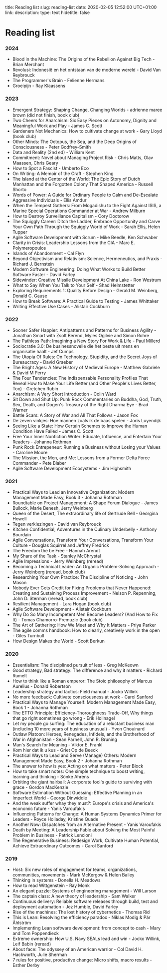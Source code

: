 title: Reading list
slug: reading-list
date: 2020-02-05 12:52:00 UTC+01:00
link: 
description: 
type: text
hidetitle: false

# Reading list

### 2024
- Blood in the Machine: The Origins of the Rebellion Against Big Tech - Brian Merchant
- Revolusi: Indonesië en het ontstaan van de moderne wereld - David Van Reybrouck
- The Programmer's Brain - Felienne Hermans
- Groeipijn - Ray Klaassens 


### 2023
- Emergent Strategy: Shaping Change, Changing Worlds - adrienne maree brown (did not finish, book club)
- Two Cheers for Anarchism: Six Easy Pieces on Autonomy, Dignity and Meaningful Work and Play - James C. Scott
- Gardeners Not Mechanics: How to cultivate change at work - Gary Lloyd (book club)
- Other Minds: The Octopus, the Sea, and the Deep Origins of Consciousness - Peter Godfrey-Smith
- Data and Reality (2nd ed) - William Kent
- Commitment: Novel about Managing Project Risk - Chris Matts, Olav Maassen, Chris Geary
- How to Spot a Fascist - Umberto Eco
- On Writing: A Memoir of the Craft - Stephen King
- The Island at the Center of the World: The Epic Story of Dutch Manhattan and the Forgotten Colony That Shaped America - Russell Shorto
- Words of Power: A Guide for Ordinary People to Calm and De-Escalate Aggressive Individuals - Ellis Amdur
- When the Tempest Gathers: From Mogadishu to the Fight Against ISIS, a Marine Special Operations Commander at War - Andrew Milburn
- How to Destroy Surveillance Capitalism - Cory Doctorow
- The Squiggly Career: Ditch the Ladder, Embrace Opportunity and Carve Your Own Path Through the Squiggly World of Work - Sarah Ellis, Helen Tupper
- Agile Software Development with Scrum - Mike Beedle, Ken Schwaber
- Clarity in Crisis: Leadership Lessons from the CIA - Marc E. Polymeropoulos
- Islands of Abandonment - Cal Flyn
- Beyond Objectivism and Relativism: Science, Hermeneutics, and Praxis - Richard J. Bernstein
- Modern Software Engineering: Doing What Works to Build Better Software Faster - David Farley
- Sidewinder: Creative Missile Development At China Lake - Ron Westrum
- What to Say When You Talk to Your Self - Shad Helmstetter
- Exploring Requirements 1: Quality Before Design - Gerald M. Weinberg, Donald C. Gause
- How to Break Software: A Practical Guide to Testing - James Whittaker
- Writing Effective Use Cases - Alistair Cockburn


### 2022
- Sooner Safer Happier: Antipatterns and Patterns for Business Agility - Jonathan Smart with Zsolt Berend, Myles Ogilvie and Simon Rohre
- The Pathless Path: Imagining a New Story For Work & Life - Paul Millerd
- Sociocratie 3.0: De businessnovelle die het beste uit mens en organisatie haalt - Jef Cumps
- The Utopia Of Rules: On Technology, Stupidity, and the Secret Joys of Bureaucracy - David Graeber
- The Bright Ages: A New History of Medieval Europe - Matthew Gabriele & David M Perry
- The Four Tendencies: The Indispensable Personality Profiles That Reveal How to Make Your Life Better (and Other People's Lives Better, Too) - Gretchen Rubin
- Anarchism: A Very Short Introduction - Colin Ward
- Sit Down and Shut Up: Punk Rock Commentaries on Buddha, God, Truth, Sex, Death, and Dogen's Treasury of the Right Dharma Eye - Brad Warner
- Battle Scars: A Story of War and All That Follows - Jason Fox
- De zeven vinkjes: Hoe mannen zoals ik de baas spelen - Joris Luyendijk
- Seeing Like a State: How Certain Schemes to Improve the Human Condition Have Failed - James C. Scott
- Free Your Inner Nonfiction Writer: Educate, Influence, and Entertain Your Readers - Johanna Rothman
- Punk Rock Entrepeneur: Running a Business without Losing your Values - Caroline Moore
- The Mission, the Men, and Me: Lessons from a Former Delta Force Commander - Pete Blaber
- Agile Software Development Ecosystems - Jim Highsmith


### 2021
- Practical Ways to Lead an Innovative Organization: Modern Management Made Easy, Book 3 - Johanna Rothman
- Roundtable on Project Management: A Shape Forum Dialogue  - James Bullock, Marie Benesh, Jerry Weinberg
- Queen of the Desert, The extraordinary life of Gertrude Bell - Georgina Howell
- Tegen verkiezingen - David van Reybrouck
- Kitchen Confidential, Adventures in the Culinary Underbelly - Anthony Bourdain
- Agile Conversations, Transform Your Conversations, Transform Your Culture - Douglas Squirrel and Jeffrey Fredrick
- The Freedom the be Free - Hannah Arendt
- My Share of the Task - Stanley McChrystal
- Agile Impressions - Jerry Weinberg (reread)
- Becoming a Technical Leader: An Organic Problem-Solving Approach - Jerry Weinberg (reread, book club)
- Researching Your Own Practice: The Discipline of Noticing - John Mason
- Nobody Ever Gets Credit for Fixing Problems that Never Happened: Creating and Sustaining Process Improvement - Nelson P. Repenning, John D. Sterman (reread, book club)
- Resilient Management - Lara Hogan (book club)
- Agile Software Development - Alistair Cockburn
- Why Do So Many Incompetent Men Become Leaders? (And How to Fix It) - Tomas Chamorro-Premuzic (book club)
- The Art of Gathering: How We Meet and Why It Matters - Priya Parker
- The agile comms handbook: How to clearly, creatively work in the open - Giles Turnbull
- How Design Makes the World - Scott Berkun


### 2020
- Essentialism: The disciplined pursuit of less - Greg McKeown
- Good strategy, Bad strategy: The difference and why it matters - Richard Rumelt
- How to think like a Roman emperor: The Stoic philosophy of Marcus Aurelius - Donald Robertson
- Leadership strategy and tactics: Field manual - Jocko Willink
- No more feedback: Cultivate consciousness at work - Carol Sanford
- Practical Ways to Manage Yourself: Modern Management Made Easy, Book 1 - Johanna Rothman
- The ETTO Principle: Efficiency-Thoroughness Trade-Off, Why things that go right sometimes go wrong - Erik Hollnagel
- Let my people go surfing: The education of a reluctant business man (including 10 more years of business unusual) - Yvon Chouinard
- Outlaw Platoon: Heroes, Renegades, Infidels, and the Brotherhood of War in Afghanistan - Sean Parnell, John R. Bruning
- Man's Search for Meaning - Viktor E. Frankl
- Kom hier dat ik u kus - Griet Op de Beeck
- Practical Ways to Lead and Serve (Manage) Others: Modern Management Made Easy, Book 2 - Johanna Rothman
- The answer to how is yes: Acting on what matters - Peter Block
- How to take smart notes: One simple technique to boost writing, learning and thinking - Sönke Ahrens
- Orbiting the giant hairball: A corporate fool's guide to surviving with grace - Gordon MacKenzie
- Software Estimation Without Guessing: Effective Planning in an Imperfect World - George Dinwiddie
- And the weak suffer whay they must?: Europe's crisis and America's economic future - Yanis Varoufakis
- Influencing Patterns for Change: A Human Systems Dynamics Primer for Leaders - Royce Holladay, Kristine Quade
- Another Now: Dispatches from an Alternative Present - Yanis Varoufakis
- Death by Meeting: A Leadership Fable about Solving the Most Painful Problem in Business - Patrick Lencioni
- The Regenerative Business: Redesign Work, Cultivate Human Potential, Achieve Extraordinary Outcomes - Carol Sanford


### 2019
- Host: Six new roles of engagement for teams, organizations, communities, movements - Mark McKergow & Helen Bailey
- Thinking in systems - Donella H. Meadows
- How to read Wittgenstein - Ray Monk
- An elegant puzzle: Systems of engineering management - Will Larson
- The captain class: A new theory of leadership - Sam Walker
- Continuous delivery: Reliable software releases through build, test and deployment automation - Jez Humble, David Farley
- Rise of the machines: The lost history of cybernetics - Thomas Rid
- This is Lean: Resolving the efficiency paradox - Niklas Modig & Pär Åhlström
- Implementing Lean software development: from concept to cash - Mary and Tom Poppendieck
- Extreme ownership: How U.S. Navy SEALs lead and win - Jocko Willink, Leif Babin (reread)
- About face: The odyssey of an American warrior - Col David H. Hackworth, Julie Sherman
- 7 rules for positive, productive change: Micro shifts, macro results - Esther Derby
